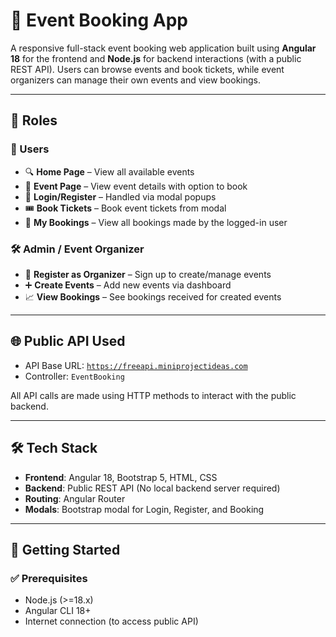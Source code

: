 # 🎫 Event Booking App

A responsive full-stack event booking web application built using **Angular 18** for the frontend and **Node.js** for backend interactions (with a public REST API). Users can browse events and book tickets, while event organizers can manage their own events and view bookings.

---

## 👥 Roles

### 👤 Users
- 🔍 **Home Page** – View all available events
- 📄 **Event Page** – View event details with option to book
- 🔐 **Login/Register** – Handled via modal popups
- 🎟️ **Book Tickets** – Book event tickets from modal
- 📂 **My Bookings** – View all bookings made by the logged-in user

### 🛠️ Admin / Event Organizer
- 📝 **Register as Organizer** – Sign up to create/manage events
- ➕ **Create Events** – Add new events via dashboard
- 📈 **View Bookings** – See bookings received for created events

---

## 🌐 Public API Used

- API Base URL: [`https://freeapi.miniprojectideas.com`](https://freeapi.miniprojectideas.com/index.html)
- Controller: `EventBooking`

All API calls are made using HTTP methods to interact with the public backend.

---

## 🛠️ Tech Stack

- **Frontend**: Angular 18, Bootstrap 5, HTML, CSS
- **Backend**: Public REST API (No local backend server required)
- **Routing**: Angular Router
- **Modals**: Bootstrap modal for Login, Register, and Booking

---

## 🚀 Getting Started

### ✅ Prerequisites
- Node.js (>=18.x)
- Angular CLI 18+
- Internet connection (to access public API)
